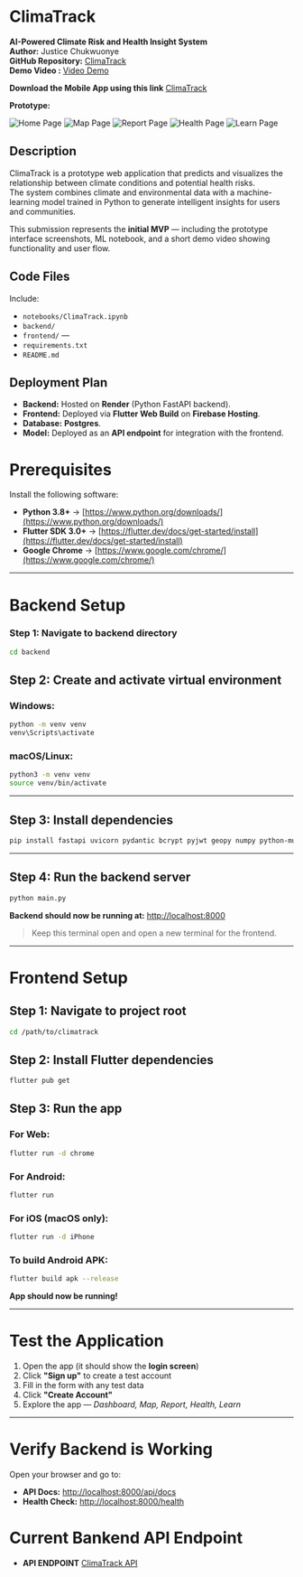 # ClimaTrack 
**AI-Powered Climate Risk and Health Insight System**  
**Author:** Justice Chukwuonye  
**GitHub Repository:** [ClimaTrack](https://github.com/Justice00000/Clima-Track/)  
**Demo Video :** [Video Demo](https://youtube.com/shorts/wiGlZLavFPs?feature=share)

**Download the Mobile App using this link** [ClimaTrack](https://drive.google.com/file/d/1N6wHcVsQT_bvVg_x7JpSTeUERbb72WK3/view?usp=drivesdk)

**Prototype:** 

![Home Page](https://i.imgur.com/Iuqz81S.png)
![Map Page](https://i.imgur.com/lwQNHZM.png)
![Report Page](https://i.imgur.com/iNoVyEN.png)
![Health Page](https://i.imgur.com/2vT4WMl.png)
![Learn Page](https://i.imgur.com/BYC9GXN.png)
 



## Description  
ClimaTrack is a prototype web application that predicts and visualizes the relationship between climate conditions and potential health risks.  
The system combines climate and environmental data with a machine-learning model trained in Python to generate intelligent insights for users and communities.  

This submission represents the **initial MVP** — including the prototype interface screenshots, ML notebook, and a short demo video showing functionality and user flow.


## Code Files

Include:

- `notebooks/ClimaTrack.ipynb`  
- `backend/` 
- `frontend/` —   
- `requirements.txt`  
- `README.md` 

## Deployment Plan

- **Backend:** Hosted on **Render** (Python FastAPI backend).  
- **Frontend:** Deployed via **Flutter Web Build** on **Firebase Hosting**.  
- **Database:** **Postgres**. 
- **Model:** Deployed as an **API endpoint** for integration with the frontend.  

# Prerequisites

Install the following software:

- **Python 3.8+** → [https://www.python.org/downloads/](https://www.python.org/downloads/)
- **Flutter SDK 3.0+** → [https://flutter.dev/docs/get-started/install](https://flutter.dev/docs/get-started/install)
- **Google Chrome** → [https://www.google.com/chrome/](https://www.google.com/chrome/)

---

# Backend Setup

### Step 1: Navigate to backend directory
```bash
cd backend
```
## Step 2: Create and activate virtual environment

### Windows:
```bash
python -m venv venv
venv\Scripts\activate
```

### macOS/Linux:
```bash
python3 -m venv venv
source venv/bin/activate
```
---

## Step 3: Install dependencies
```bash
pip install fastapi uvicorn pydantic bcrypt pyjwt geopy numpy python-multipart email-validator
```

---

## Step 4: Run the backend server
```bash
python main.py
```

**Backend should now be running at:** [http://localhost:8000](http://localhost:8000)

> Keep this terminal open and open a new terminal for the frontend.

---

# Frontend Setup

## Step 1: Navigate to project root
```bash
cd /path/to/climatrack
```

## Step 2: Install Flutter dependencies
```bash
flutter pub get
```

## Step 3: Run the app

### For Web:
```bash
flutter run -d chrome
```

### For Android:
```bash
flutter run
```

### For iOS (macOS only):
```bash
flutter run -d iPhone
```

### To build Android APK:
```bash
flutter build apk --release
```

**App should now be running!**

---

# Test the Application

1. Open the app (it should show the **login screen**)
2. Click **"Sign up"** to create a test account
3. Fill in the form with any test data
4. Click **"Create Account"**
5. Explore the app — *Dashboard, Map, Report, Health, Learn*

---

# Verify Backend is Working

Open your browser and go to:

- **API Docs:** [http://localhost:8000/api/docs](http://localhost:8000/api/docs)  
- **Health Check:** [http://localhost:8000/health](http://localhost:8000/health)

# Current Bankend API Endpoint

- **API ENDPOINT** [ClimaTrack API](https://climatrack-2ve7.onrender.com)
